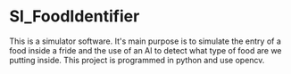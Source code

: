 # SI_FoodIdentifier
This is a simulator software.
It's main purpose is to simulate the entry of a food inside a fride and the use of an AI to detect what type of food are we putting inside.
This project is programmed in python and use opencv.
